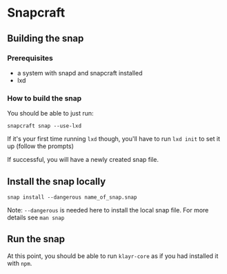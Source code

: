 # Snapcraft

## Building the snap

### Prerequisites

- a system with snapd and snapcraft installed
- lxd

### How to build the snap

You should be able to just run:

```
snapcraft snap --use-lxd
```

If it's your first time running `lxd` though, you'll have to run `lxd init` to set it up (follow the prompts)

If successful, you will have a newly created snap file.

## Install the snap locally

```
snap install --dangerous name_of_snap.snap
```

Note: `--dangerous` is needed here to install the local snap file. For more details see `man snap`

## Run the snap

At this point, you should be able to run `klayr-core` as if you had installed it with `npm`.
